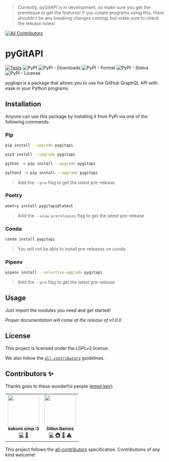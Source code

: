 > Currently, pyGitAPI is in development, so make sure you get the prerelease to get the features! If you create programs using this, there shouldn't be any breaking changes coming, but make sure to check the release notes! 
<!-- ALL-CONTRIBUTORS-BADGE:START - Do not remove or modify this section -->
[![All Contributors](https://img.shields.io/badge/all_contributors-2-orange.svg?style=flat-square)](#contributors-)
<!-- ALL-CONTRIBUTORS-BADGE:END -->

# pyGitAPI

[![Tests](https://github.com/DillonB07/GitAPI/actions/workflows/pytest.yml/badge.svg)](https://github.com/DillonB07/GitAPI/actions/workflows/pytest.yml)
![PyPI](https://img.shields.io/pypi/v/pygitapi?color=blue&label=PyPi&logo=pypi&logoColor=yellow)
![PyPI - Downloads](https://img.shields.io/pypi/dm/pygitapi?color=blue&label=Downloads&logo=pypi&logoColor=yellow)
![PyPI - Format](https://img.shields.io/pypi/format/pygitapi?color=blue&&label=Format&logo=pypi&logoColor=yellow)
![PyPI - Status](https://img.shields.io/pypi/status/pygitapi?color=blue&label=Status&logo=pypi&logoColor=yellow)
![PyPI - License](https://img.shields.io/pypi/l/pygitapi?color=blue&label=License&logo=pypi&logoColor=yellow)

pygitapi is a package that allows you to use the GitHub GraphQL API with ease in your Python programs.

## Installation

Anyone can use this package by installing it from PyPi via one of the following commands:

### Pip

```zsh
pip install --upgrade pygitapi
```

```zsh
pip3 install --upgrade pygitapi
```

```zsh
python -m pip install --upgrade pygitapi
```

```zsh
python3 -m pip install --upgrade pygitapi
```

> Add the `--pre` flag to get the latest pre-release

### Poetry

```zsh
poetry install pygitapi@latest
```

> Add the `--alow-prereleases` flag to get the latest pre-release

### Conda

```zsh
conda install pygitapi
```

> You will not be able to install pre-releases on conda

### Pipenv

```zsh
pipenv install --selective-upgrade pygitapi
```
> Add the `--pre` flag to get the latest pre-release

## Usage

Just import the modules you need and get started!

*Proper documentation will come at the release of v1.0.0*

## License

This project is licensed under the LGPLv3 license.

We also follow the [`all-contributors`](https://allcontributors.org/) guidelines.

## Contributors ✨

Thanks goes to these wonderful people ([emoji key](https://allcontributors.org/docs/en/emoji-key)):

<!-- ALL-CONTRIBUTORS-LIST:START - Do not remove or modify this section -->
<!-- prettier-ignore-start -->
<!-- markdownlint-disable -->
<table>
  <tr>
    <td align="center"><a href="http://jbloves27.repl.co"><img src="https://avatars.githubusercontent.com/u/76911308?v=4?s=100" width="100px;" alt=""/><br /><sub><b>kokomi simp :3</b></sub></a><br /><a href="https://github.com/DillonB07/GitAPI/commits?author=kokonut27" title="Code">💻</a> <a href="#question-kokonut27" title="Answering Questions">💬</a></td>
    <td align="center"><a href="https://dillonb07.is-a.dev"><img src="https://avatars.githubusercontent.com/u/83948303?v=4?s=100" width="100px;" alt=""/><br /><sub><b>Dillon Barnes</b></sub></a><br /><a href="https://github.com/DillonB07/GitAPI/commits?author=DillonB07" title="Code">💻</a> <a href="#infra-DillonB07" title="Infrastructure (Hosting, Build-Tools, etc)">🚇</a> <a href="#maintenance-DillonB07" title="Maintenance">🚧</a> <a href="https://github.com/DillonB07/GitAPI/commits?author=DillonB07" title="Tests">⚠️</a></td>
  </tr>
</table>

<!-- markdownlint-restore -->
<!-- prettier-ignore-end -->

<!-- ALL-CONTRIBUTORS-LIST:END -->

This project follows the [all-contributors](https://github.com/all-contributors/all-contributors) specification. Contributions of any kind welcome!
